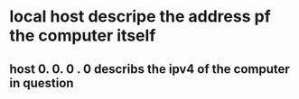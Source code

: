 # local host descripe the address pf the computer itself
## host 0. 0. 0 . 0 describs the ipv4 of the computer in question